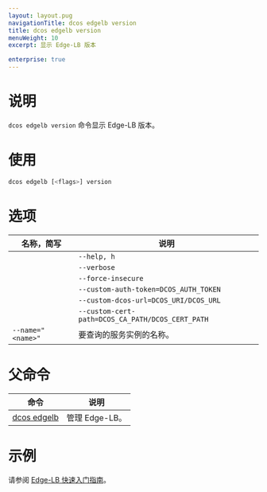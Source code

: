 ```yaml
---
layout: layout.pug
navigationTitle: dcos edgelb version
title: dcos edgelb version
menuWeight: 10
excerpt: 显示 Edge-LB 版本

enterprise: true
---
```



# 说明
`dcos edgelb version` 命令显示 Edge-LB 版本。

# 使用

```bash
dcos edgelb [<flags>] version
```

# 选项

| 名称，简写 | 说明 |
|---------|-------------|
| | `--help, h` | 显示使用情况。|
| | `--verbose` | 启用额外的请求和响应记录。|
| | `--force-insecure` | 在查询服务时允许未经验证的 TLS 证书。|
| | `--custom-auth-token=DCOS_AUTH_TOKEN` | 查询服务时使用的自定义授权令牌。|
| | `--custom-dcos-url=DCOS_URI/DCOS_URL` | 在查询服务时使用的自定义集群 URL。|
| | `--custom-cert-path=DCOS_CA_PATH/DCOS_CERT_PATH` | 在查询服务时使用的自定义 TLS CA 证书文件。|
| `--name=" <name>"` | 要查询的服务实例的名称。|

# 父命令

| 命令 | 说明 |
|---------|-------------|
| [dcos edgelb](/cn/1.11/cli/command-reference/dcos-edgelb/) | 管理 Edge-LB。|

# 示例

请参阅 [Edge-LB 快速入门指南](/cn/1.11/networking/edge-lb/quickstart/)。
